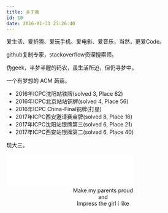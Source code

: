 ```yaml
---
title: 关于我
id: 10
date: 2016-01-31 23:26:40
---
```



爱生活、爱折腾、爱玩手机、爱电影、爱音乐，当然，更爱Code。

github复制~~专家~~，stackoverflow~~资深~~搜索师。

伪geek，半梦半醒的码农，虽生活所迫，但仍寻梦中。

一个有梦想的 ACM 蒟蒻。

- 2016年ICPC沈阳站铁牌(solved 3, Place 82)
- 2016年ICPC北京站站铜牌(solved 4, Place 56)
- 2016年ICPC China-Final铜牌(打星)
- 2017年ICPC西安邀请赛金牌(solved 8, Place 16)
- 2017年ICPC沈阳站银牌第三(solved 6, Place 21)
- 2017年ICPC西安站银牌第二(solved 6, Place 40)

现大三。
<!--more-->


<iframe frameborder="no" border="0" marginwidth="0" marginheight="0" width=330 height=86 src="//music.163.com/outchain/player?type=2&id=32174251&auto=0&height=66"></iframe>

<center>
Make my parents proud<br>
and<br>
Impress the girl i like
</center>

